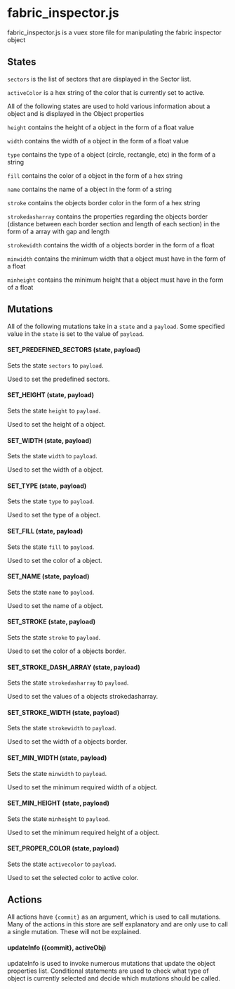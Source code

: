 # fabric_inspector.js

fabric_inspector.js is a vuex store
file for manipulating the fabric inspector object 

## States

 `sectors` is the list of sectors that are displayed in the Sector list.
 
 `activeColor` is a hex string of the color that is currently set to active.

 All of the following states are used to hold various information
  about a object and is displayed in the Object properties
 
 `height` contains the height of a object in the form of a float value
 
 `width` contains the width of a object in the form of a float value
 
 `type` contains the type of a object (circle, rectangle, etc) in the form of a string
 
 `fill` contains the color of a object in the form of a hex string
 
 `name` contains the name of a object in the form of a string
 
 `stroke` contains the objects border color in the form of a hex string
 
 `strokedasharray` contains the properties regarding the objects border (distance between each border section and length of each section) in the form of a array with gap and length
 
 `strokewidth` contains the width of a objects border in the form of a float
 
 `minwidth` contains the minimum width that a object must have in the form of a float
 
 `minheight` contains the minimum height that a object must have in the form of a float

## Mutations

All of the following mutations take in a `state` and a `payload`.
Some specified value in the `state` is set to the value of `payload`.

#### SET_PREDEFINED_SECTORS (state, payload)

Sets the state `sectors` to `payload`.

Used to set the predefined sectors.

#### SET_HEIGHT (state, payload)

Sets the state `height` to `payload`.

Used to set the height of a object.

#### SET_WIDTH (state, payload)

Sets the state `width` to `payload`.

Used to set the width of a object.


#### SET_TYPE (state, payload)

Sets the state `type` to `payload`.

Used to set the type of a object.

#### SET_FILL (state, payload)

Sets the state `fill` to `payload`.

Used to set the color of a object.


#### SET_NAME (state, payload) 

Sets the state `name` to `payload`.

Used to set the name of a object.


#### SET_STROKE (state, payload)

Sets the state `stroke` to `payload`.
 
Used to set the color of a objects border.

#### SET_STROKE_DASH_ARRAY (state, payload)

Sets the state `strokedasharray` to `payload`.

Used to set the values of a objects strokedasharray.
    
#### SET_STROKE_WIDTH (state, payload) 

Sets the state `strokewidth` to `payload`.

Used to set the width of a objects border.

#### SET_MIN_WIDTH (state, payload)

Sets the state `minwidth` to `payload`.

Used to set the minimum required width of a object.

#### SET_MIN_HEIGHT (state, payload)

Sets the state `minheight` to `payload`.

Used to set the minimum required height of a object.

#### SET_PROPER_COLOR (state, payload)

Sets the state `activecolor` to `payload`.

Used to set the selected color to active color. 

## Actions

All actions have `{commit}` as an argument, which is used to call mutations. Many of the actions in this store are
self explanatory and are only use to call a single mutation. These will not be explained.

#### updateInfo ({commit}, activeObj)

updateInfo is used to invoke numerous mutations that update the 
object properties list. Conditional statements are used to check what type of object is 
currently selected and decide which mutations should be called.



